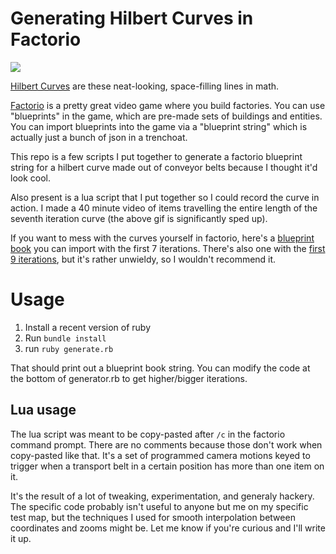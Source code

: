 # Generating Hilbert Curves in Factorio

![](hilbert4x.gif)

[Hilbert Curves](https://en.wikipedia.org/wiki/Hilbert_curve) are these neat-looking, space-filling lines in math.

[Factorio](https://factorio.com/) is a pretty great video game where you build factories. You can use "blueprints" in the game, which are pre-made sets of buildings and entities. You can import blueprints into the game via a "blueprint string" which is actually just a bunch of json in a trenchoat.

This repo is a few scripts I put together to generate a factorio blueprint string for a hilbert curve made out of conveyor belts because I thought it'd look cool.

Also present is a lua script that I put together so I could record the curve in action. I made a 40 minute video of items travelling the entire length of the seventh iteration curve (the above gif is significantly sped up).

If you want to mess with the curves yourself in factorio, here's a [blueprint book](https://raw.githubusercontent.com/kkuchta/factorio_hilbert/main/7book?token=AAGINZNTBBWEW77CMVLNSN27TY63Q) you can import with the first 7 iterations. There's also one with the [first 9 iterations](https://raw.githubusercontent.com/kkuchta/factorio_hilbert/main/9book?token=AAGINZNCUULBBHVZYG4X5JS7TY66Y), but it's rather unwieldy, so I wouldn't recommend it.

# Usage

1. Install a recent version of ruby
2. Run `bundle install`
3. run `ruby generate.rb`

That should print out a blueprint book string. You can modify the code at the bottom of generator.rb to get higher/bigger iterations.

## Lua usage

The lua script was meant to be copy-pasted after `/c` in the factorio command prompt. There are no comments because those don't work when copy-pasted like that. It's a set of programmed camera motions keyed to trigger when a transport belt in a certain position has more than one item on it.

It's the result of a lot of tweaking, experimentation, and generaly hackery. The specific code probably isn't useful to anyone but me on my specific test map, but the techniques I used for smooth interpolation between coordinates and zooms might be. Let me know if you're curious and I'll write it up.
